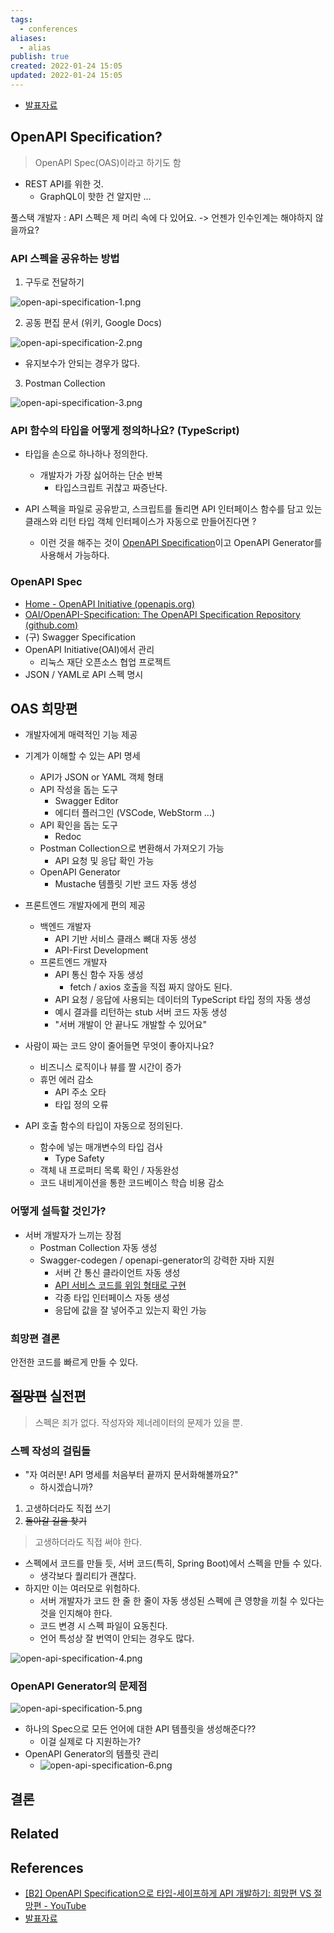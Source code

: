 ```yaml
---
tags:
  - conferences
aliases:
  - alias
publish: true
created: 2022-01-24 15:05
updated: 2022-01-24 15:05
---
```


- [발표자료](https://drive.google.com/file/d/1ZrP6yBdGJTDXZuX67TU0aVaSrF_AgQe6/view)

## OpenAPI Specification?

> OpenAPI Spec(OAS)이라고 하기도 함

- REST API를 위한 것.
  - GraphQL이 핫한 건 알지만 ...

풀스택 개발자 : API 스펙은 제 머리 속에 다 있어요. -> 언젠가 인수인계는 해야하지 않을까요?

### API 스펙을 공유하는 방법

1. 구두로 전달하기

![open-api-specification-1.png](./images/open-api-specification-1.png)

2. 공동 편집 문서 (위키, Google Docs)

![open-api-specification-2.png](./images/open-api-specification-2.png)

- 유지보수가 안되는 경우가 많다.

3. Postman Collection

![open-api-specification-3.png](./images/open-api-specification-3.png)

### API 함수의 타입을 어떻게 정의하나요? (TypeScript)

- 타입을 손으로 하나하나 정의한다.

  - 개발자가 가장 싫어하는 단순 반복
    - 타입스크립트 귀찮고 짜증난다.

- API 스펙을 파일로 공유받고, 스크립트를 돌리면 API 인터페이스 함수를 담고 있는 클래스와 리턴 타입 객체 인터페이스가 자동으로 만들어진다면 ?
  - 이런 것을 해주는 것이 [OpenAPI Specification](https://www.openapis.org/)이고 OpenAPI Generator를 사용해서 가능하다.

### OpenAPI Spec

- [Home - OpenAPI Initiative (openapis.org)](https://www.openapis.org/)
- [OAI/OpenAPI-Specification: The OpenAPI Specification Repository (github.com)](https://github.com/OAI/OpenAPI-Specification)
- (구) Swagger Specification
- OpenAPI Initiative(OAI)에서 관리
  - 리눅스 재단 오픈소스 협업 프로젝트
- JSON / YAML로 API 스펙 명시

## OAS 희망편

- 개발자에게 매력적인 기능 제공
- 기계가 이해할 수 있는 API 명세
  - API가 JSON or YAML 객체 형태
  - API 작성을 돕는 도구
    - Swagger Editor
    - 에디터 플러그인 (VSCode, WebStorm ...)
  - API 확인을 돕는 도구
    - Redoc
  - Postman Collection으로 변환해서 가져오기 가능
    - API 요청 및 응답 확인 가능
  - OpenAPI Generator
    - Mustache 템플릿 기반 코드 자동 생성
- 프론트엔드 개발자에게 편의 제공

  - 백엔드 개발자
    - API 기반 서비스 클래스 뼈대 자동 생성
    - API-First Development
  - 프론트엔드 개발자
    - API 통신 함수 자동 생성
      - fetch / axios 호출을 직접 짜지 않아도 된다.
    - API 요청 / 응답에 사용되는 데이터의 TypeScript 타입 정의 자동 생성
    - 예시 결과를 리턴하는 stub 서버 코드 자동 생성
    - "서버 개발이 안 끝나도 개발할 수 있어요"

- 사람이 짜는 코드 양이 줄어들면 무엇이 좋아지나요?
  - 비즈니스 로직이나 뷰를 짤 시간이 증가
  - 휴먼 에러 감소
    - API 주소 오타
    - 타입 정의 오류
- API 호출 함수의 타입이 자동으로 정의된다.
  - 함수에 넣는 매개변수의 타입 검사
    - Type Safety
  - 객체 내 프로퍼티 목록 확인 / 자동완성
  - 코드 내비게이션을 통한 코드베이스 학습 비용 감소

### 어떻게 설득할 것인가?

- 서버 개발자가 느끼는 장점
  - Postman Collection 자동 생성
  - Swagger-codegen / openapi-generator의 강력한 자바 지원
    - 서버 간 통신 클라이언트 자동 생성
    - [API 서비스 코드를 위임 형태로 구현](https://www.jhipster.tech/doing-api-first-development/)
    - 각종 타입 인터페이스 자동 생성
    - 응답에 값을 잘 넣어주고 있는지 확인 가능

### 희망편 결론

안전한 코드를 빠르게 만들 수 있다.

## ~~절망편~~ 실전편

> 스펙은 죄가 없다. 작성자와 제너레이터의 문제가 있을 뿐.

### 스펙 작성의 걸림돌

- "자 여러분! API 명세를 처음부터 끝까지 문서화해볼까요?"
  - 하시겠습니까?

1. 고생하더라도 직접 쓰기
2. ~~돌아갈 길을 찾기~~

> 고생하더라도 직접 써야 한다.

- 스펙에서 코드를 만들 듯, 서버 코드(특히, Spring Boot)에서 스펙을 만들 수 있다.
  - 생각보다 퀄리티가 괜찮다.
- 하지만 이는 여러모로 위험하다.
  - 서버 개발자가 코드 한 줄 한 줄이 자동 생성된 스펙에 큰 영향을 끼칠 수 있다는 것을 인지해야 한다.
  - 코드 변경 시 스펙 파일이 요동친다.
  - 언어 특성상 잘 번역이 안되는 경우도 많다.

![open-api-specification-4.png](./images/open-api-specification-4.png)

### OpenAPI Generator의 문제점

![open-api-specification-5.png](./images/open-api-specification-5.png)

- 하나의 Spec으로 모든 언어에 대한 API 템플릿을 생성해준다??
  - 이걸 실제로 다 지원하는가?
- OpenAPI Generator의 템플릿 관리
  - ![open-api-specification-6.png](./images/open-api-specification-6.png)

## 결론

## Related

## References

- [[B2] OpenAPI Specification으로 타입-세이프하게 API 개발하기: 희망편 VS 절망편 - YouTube](https://www.youtube.com/watch?v=J4JHLESAiFk)
- [발표자료](https://drive.google.com/file/d/1ZrP6yBdGJTDXZuX67TU0aVaSrF_AgQe6/view)
